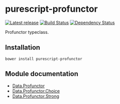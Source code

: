 # purescript-profunctor

[![Latest release](http://img.shields.io/bower/v/purescript-profunctor.svg)](https://github.com/purescript/purescript-profunctor/releases)
[![Build Status](https://travis-ci.org/purescript/purescript-profunctor.svg?branch=master)](https://travis-ci.org/purescript/purescript-profunctor)
[![Dependency Status](https://www.versioneye.com/user/projects/55848c93363861001b00019f/badge.svg?style=flat)](https://www.versioneye.com/user/projects/55848c93363861001b00019f)

Profunctor typeclass.

## Installation

```
bower install purescript-profunctor
```

## Module documentation

- [Data.Profunctor](docs/Data/Profunctor.md)
- [Data.Profunctor.Choice](docs/Data/Profunctor/Choice.md)
- [Data.Profunctor.Strong](docs/Data/Profunctor/Strong.md)
